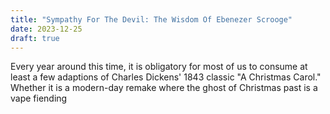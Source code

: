 ```yaml
---
title: "Sympathy For The Devil: The Wisdom Of Ebenezer Scrooge"
date: 2023-12-25
draft: true
---
```

Every year around this time, it is obligatory for most of us to consume at least a few adaptions of Charles Dickens' 1843 classic "A Christmas Carol." Whether it is a modern-day remake where the ghost of Christmas past is a vape fiending 
<!--stackedit_data:
eyJoaXN0b3J5IjpbLTQyMDI2NDg4N119
-->